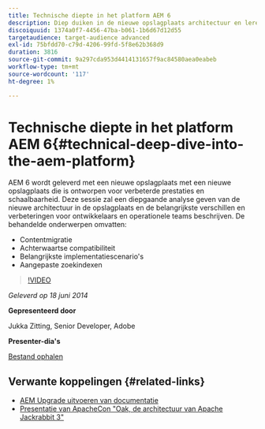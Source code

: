 ```yaml
---
title: Technische diepte in het platform AEM 6
description: Diep duiken in de nieuwe opslagplaats architectuur en leren de belangrijkste verschillen en verbeteringen voor ontwikkelaars en verrichtingenteams.
discoiquuid: 1374a0f7-4456-47ba-b061-1b6d67d12d55
targetaudience: target-audience advanced
exl-id: 75bfdd70-c79d-4206-99fd-5f8e62b368d9
duration: 3816
source-git-commit: 9a297cda953d4414131657f9ac84580aea0eabeb
workflow-type: tm+mt
source-wordcount: '117'
ht-degree: 1%

---
```


# Technische diepte in het platform AEM 6{#technical-deep-dive-into-the-aem-platform}

AEM 6 wordt geleverd met een nieuwe opslagplaats met een nieuwe opslagplaats die is ontworpen voor verbeterde prestaties en schaalbaarheid. Deze sessie zal een diepgaande analyse geven van de nieuwe architectuur in de opslagplaats en de belangrijkste verschillen en verbeteringen voor ontwikkelaars en operationele teams beschrijven. De behandelde onderwerpen omvatten:

* Contentmigratie
* Achterwaartse compatibiliteit
* Belangrijkste implementatiescenario&#39;s
* Aangepaste zoekindexen

>[!VIDEO](https://video.tv.adobe.com/v/19518/?quality=9)

*Geleverd op 18 juni 2014*

**Gepresenteerd door**

Jukka Zitting, Senior Developer, Adobe

**Presenter-dia&#39;s**

[Bestand ophalen](assets/technical-deep-dive-of-the-aem-6-platform.pdf)

## Verwante koppelingen {#related-links}

* [AEM Upgrade uitvoeren van documentatie](https://docs.adobe.com/content/docs/en/aem/6-0/deploy/upgrade.html)
* [Presentatie van ApacheCon &quot;Oak, de architectuur van Apache Jackrabbit 3&quot;](https://www.slideshare.net/jukka/oak-the-architecture-of-apache-jackrabbit-3)
